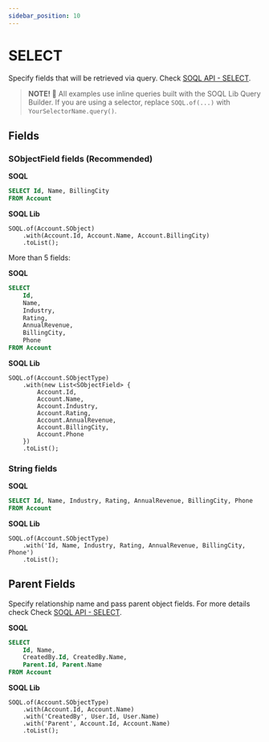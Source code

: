 ```yaml
---
sidebar_position: 10
---
```


# SELECT

Specify fields that will be retrieved via query. Check [SOQL API - SELECT](../api/soql.md#select).

> **NOTE! 🚨**
> All examples use inline queries built with the SOQL Lib Query Builder.
> If you are using a selector, replace `SOQL.of(...)` with `YourSelectorName.query()`.


## Fields

### SObjectField fields (Recommended)

**SOQL**

```sql title="Traditional SOQL"
SELECT Id, Name, BillingCity
FROM Account
```

**SOQL Lib**

```apex title="SOQL Lib Approach"
SOQL.of(Account.SObject)
    .with(Account.Id, Account.Name, Account.BillingCity)
    .toList();
```

More than 5 fields:

**SOQL**

```sql title="Traditional SOQL"
SELECT
    Id,
    Name,
    Industry,
    Rating,
    AnnualRevenue,
    BillingCity,
    Phone
FROM Account
```

**SOQL Lib**

```apex title="SOQL Lib Approach"
SOQL.of(Account.SObjectType)
    .with(new List<SObjectField> {
        Account.Id,
        Account.Name,
        Account.Industry,
        Account.Rating,
        Account.AnnualRevenue,
        Account.BillingCity,
        Account.Phone
    })
    .toList();
```

### String fields

**SOQL**

```sql title="Traditional SOQL"
SELECT Id, Name, Industry, Rating, AnnualRevenue, BillingCity, Phone
FROM Account
```

**SOQL Lib**

```apex title="SOQL Lib Approach"
SOQL.of(Account.SObjectType)
    .with('Id, Name, Industry, Rating, AnnualRevenue, BillingCity, Phone')
    .toList();
```

## Parent Fields

Specify relationship name and pass parent object fields. For more details check Check [SOQL API - SELECT](../api/soql.md#with-related-field1---field5).

**SOQL**

```sql title="Traditional SOQL"
SELECT
    Id, Name,
    CreatedBy.Id, CreatedBy.Name,
    Parent.Id, Parent.Name
FROM Account
```

**SOQL Lib**

```apex title="SOQL Lib Approach"
SOQL.of(Account.SObjectType)
    .with(Account.Id, Account.Name)
    .with('CreatedBy', User.Id, User.Name)
    .with('Parent', Account.Id, Account.Name)
    .toList();
```
